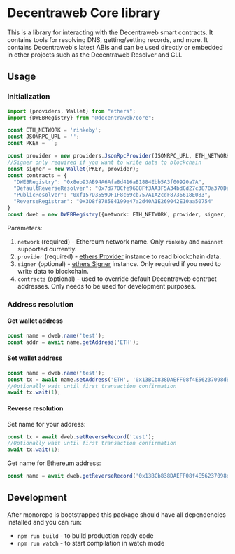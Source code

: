 # Decentraweb Core library

This is a library for interacting with the Decentraweb smart contracts. It contains tools for resolving DNS, getting/setting records, and more. It contains Decentraweb's latest ABIs and can be used directly or embedded in other projects such as the Decentraweb Resolver and CLI.

## Usage
### Initialization
```typescript
import {providers, Wallet} from "ethers";
import {DWEBRegistry} from "@decentraweb/core";

const ETH_NETWORK = 'rinkeby';
const JSONRPC_URL = '';
const PKEY = ``;

const provider = new providers.JsonRpcProvider(JSONRPC_URL, ETH_NETWORK);
//Signer only required if you want to write data to blockchain
const signer = new Wallet(PKEY, provider); 
const contracts = {
  "DWEBRegistry": "0x8eb93AB94A6Afa8d416aB1884Ebb5A3f00920a7A",
  "DefaultReverseResolver": "0x7d770Cfe9608Ff3AA3F5A34bdCd27c3870a370Da",
  "PublicResolver": "0xf157D3559DF1F8c69cb757A1A2cdF8736618E083",
  "ReverseRegistrar": "0x3D8f878584199e47a2d40A1E269042E10aa50754"
}
const dweb = new DWEBRegistry({network: ETH_NETWORK, provider, signer, contracts});
```
Parameters:
1. `network` (required) - Ethereum network name. Only `rinkeby` and `mainnet` supported currently.
2. `provider` (required) - [ethers Provider](https://docs.ethers.io/v5/api/providers/provider/) instance to read blockchain data.
3. `signer` (optional) - [ethers Signer](https://docs.ethers.io/v5/api/signer/) instance. Only required if you need to write data to blockchain.
4. `contracts` (optional) - used to override default Decentraweb contract addresses. Only needs to be used for development purposes.

### Address resolution
#### Get wallet address
```typescript
const name = dweb.name('test');
const addr = await name.getAddress('ETH');
```
#### Set wallet address
```typescript
const name = dweb.name('test');
const tx = await name.setAddress('ETH', '0x13BCb838DAEFF08f4E56237098dB1d814eeB837D');
//Optionally wait until first transaction confirmation
await tx.wait(1);
```

#### Reverse resolution
Set name for your address:
```typescript
const tx = await dweb.setReverseRecord('test');
//Optionally wait until first transaction confirmation
await tx.wait(1);
```

Get name for Ethereum address:
```typescript
const name = await dweb.getReverseRecord('0x13BCb838DAEFF08f4E56237098dB1d814eeB837D');
```


## Development
After monorepo is bootstrapped this package should have all dependencies installed and you can run:
- `npm run build` - to build production ready code
- `npm run watch` - to start compilation in watch mode
